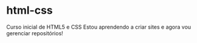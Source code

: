 # html-css
Curso inicial de HTML5 e CSS
Estou aprendendo a criar sites e agora vou gerenciar repositórios!